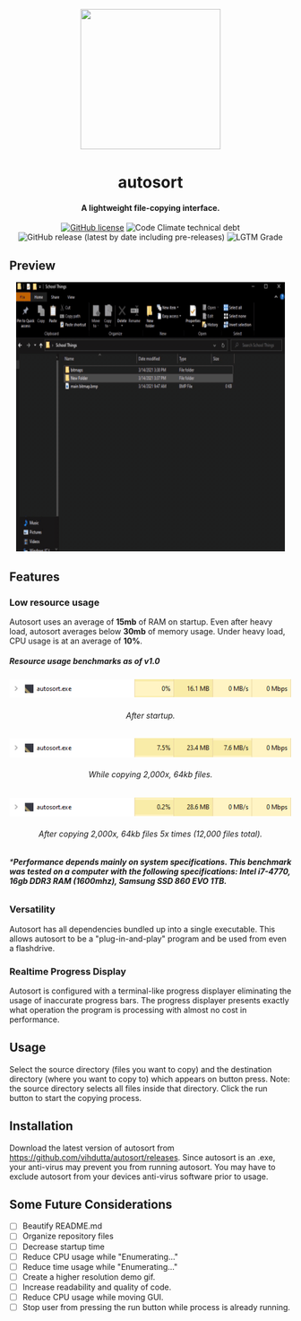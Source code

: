 <p align="center">
  <img width="250" height="250" src="newlogor.ico">
</p>

<h1 align="center">autosort</h1>
<h4 align="center">A lightweight file-copying interface.</h4>

<div align="center">
  <a><a href="https://github.com/vihdutta/autosort"><img src="https://img.shields.io/github/license/vihdutta/autosort?color=yellow&amp;logo=MIT" alt="GitHub license"></a>
  <img src="https://img.shields.io/codeclimate/tech-debt/vihdutta/autosort?color=yellow" alt="Code Climate technical debt">
  <img src="https://img.shields.io/github/v/release/vihdutta/autosort?color=yellow&amp;include_prereleases" alt="GitHub release (latest by date including pre-releases)">
  <img src="https://img.shields.io/lgtm/grade/python/github/vihdutta/autosort?color=yellow" alt="LGTM Grade">
</div>

## Preview

<div align="center">
  <img src="media/demo.gif" alt="demo.gif" />
</div>

## Features

### Low resource usage

Autosort uses an average of **15mb** of RAM on startup. Even after heavy load, autosort averages below **30mb** of memory usage. Under heavy load, CPU usage is at an average of **10%**.

##### Resource usage benchmarks as of v1.0

<div align="center">
  <img src="media/startup_autosort.PNG">
  <h6>After startup.</h6>
  <img src="media/copying_autosort.PNG">
  <h6>While copying 2,000x, 64kb files.</h6>
  <img src="media/12000_autosort.PNG">
  <h6>After copying 2,000x, 64kb files 5x times (12,000 files total).</h6>
</div>

###### ***Performance depends mainly on system specifications. This benchmark was tested on a computer with the following specifications: Intel i7-4770, 16gb DDR3 RAM (1600mhz), Samsung SSD 860 EVO 1TB.**

### Versatility

Autosort has all dependencies bundled up into a single executable. This allows autosort to be a "plug-in-and-play" program and be used from even a flashdrive.

### Realtime Progress Display

Autosort is configured with a terminal-like progress displayer eliminating the usage of inaccurate progress bars. The progress displayer presents exactly what operation the program is processing with almost no cost in performance.

## Usage

Select the source directory (files you want to copy) and the destination directory (where you want to copy to) which appears on button press. Note: the source directory selects all files inside that directory. Click the run button to start the copying process.

## Installation

Download the latest version of autosort from https://github.com/vihdutta/autosort/releases. Since autosort is an .exe, your anti-virus may prevent you from running autosort. You may have to exclude autosort from your devices anti-virus software prior to usage.

## Some Future Considerations

- [ ] Beautify README.md
- [ ] Organize repository files
- [ ] Decrease startup time
- [ ] Reduce CPU usage while "Enumerating..."
- [ ] Reduce time usage while "Enumerating..."
- [ ] Create a higher resolution demo gif.
- [ ] Increase readability and quality of code.
- [ ] Reduce CPU usage while moving GUI.
- [ ] Stop user from pressing the run button while process is already running.

